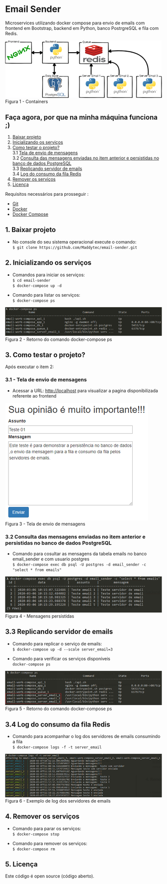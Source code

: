 # Email Sender

Microservices utilizando docker compose para envio de emails com frontend em Bootstrap, backend em Python, banco PostrgreSQL e fila com Redis.

![Figura 1 - Container](image/container.png)
<br>Figura 1 - Containers 

## Faça agora, por que na minha máquina funciona ;)
1. [Baixar projeto](#1-baixar-projeto)
2. [Inicializando os serviços](#2-inicializando-os-serviços)
3. [Como testar o projeto?](#3-como-testar-o-projeto)
<br>3.1 [Tela de envio de mensagens](#31---tela-de-envio-de-mensagens)
<br>3.2 [Consulta das mensagens enviadas no item anterior e persistidas no banco de dados PostgreSQL](#32-consulta-das-mensagens-enviadas-no-item-anterior-e-persistidas-no-banco-de-dados-postgresql)
<br>3.3 [Replicando servidor de emails](#33-replicando-servidor-de-emails)
<br>3.4 [Log do consumo da fila Redis](#34-log-do-consumo-da-fila-redis)
4. [Remover os serviços](#4-remover-os-servi%C3%A7os)
5. [Licença](#5-licença)


Requisitos necessários para prosseguir :
*  [Git](https://git-scm.com/downloads)
*  [Docker](https://docs.docker.com/get-docker/)
*  [Docker Compose](https://docs.docker.com/compose/install/)

## 1. Baixar projeto
- No console do seu sistema operacional execute o comando: 
<br>`$ git clone https://github.com/Maddytec/email-sender.git`
 

## 2. Inicializando os serviços

 - Comandos para iniciar os serviços:
<br>`$ cd email-sender`
<br> `$ docker-compose up -d`

- Comando para listar os serviços:
<br>`$ docker-compose ps`

![Figura 2 - Retorno do comando docker-compose ps](image/ps.png)
<br>Figura 2 - Retorno do comando docker-compose ps

## 3. Como testar o projeto?

Após executar o item 2:
  
### 3.1 - Tela de envio de mensagens

 - Acessar a URL: [http://localhost](http://localhost) para visualizar a pagina disponibilizada referente ao frontend

![Figura 3 - Tela de envio de mensagem](image/mensagem.png)
<br>Figura 3 - Tela de envio de  mensagens
  
### 3.2 Consulta das mensagens enviadas no item anterior e persistidas no banco de dados PostgreSQL
- Comando para cosultar as mensagens da tabela emails no banco email_sender e com usuario postgres  
`$ docker-compose exec db psql -U postgres -d email_sender -c "select * from emails"`

![Figura 4 - Mensagens persistidas](image/select.png)
<br>Figura 4 - Mensagens persistidas

## 3.3 Replicando servidor de emails
- Comando para replicar o serviço de emails:
<br>`$ docker-compose up -d --scale server_email=3`

- Comando para verificar os serviços disponíveis
<br>`docker-compose ps`    

![Figura 5 - Retorno do comando docker-compose ps](image/emails.png)
<br>Figura 5 - Retorno do comando docker-compose ps

## 3.4 Log do consumo da fila Redis
- Comando para acompanhar o log dos servidores de emails consumindo a fila
<br>`$ docker-compose logs -f -t server_email` 

![Figura 6 - Retorno do comando](image/log.png)
<br>Figura 6 - Exemplo de log dos servidores de emails
 
## 4. Remover os serviços
- Comando para parar os serviços:
<br>`$ docker-compose stop`

- Comando para remover os serviços:
<br>`$ docker-compose rm`

## 5. Licença

Este código é open source (código aberto).
